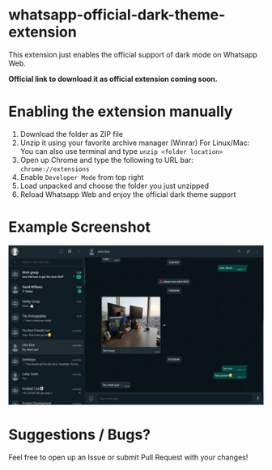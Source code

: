 # whatsapp-official-dark-theme-extension
This extension just enables the official support of dark mode on Whatsapp Web.

**Official link to download it as official extension coming soon.**

# Enabling the extension manually

1. Download the folder as ZIP file
2. Unzip it using your favorite archive manager (Winrar) For Linux/Mac: You can also use terminal and type `unzip <folder location>`
3. Open up Chrome and type the following to URL bar: `chrome://extensions`
4. Enable `Developer Mode` from top right
5. Load unpacked and choose the folder you just unzipped
6. Reload Whatsapp Web and enjoy the official dark theme support

# Example Screenshot

![Example Screenshot](https://raw.githubusercontent.com/ediz12/whatsapp-official-dark-theme-extension/master/Screenshot.jpg)

# Suggestions / Bugs?
Feel free to open up an Issue or submit Pull Request with your changes!
